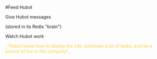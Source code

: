 #Feed Hubot

Give Hubot messages

(stored in its Redis "brain")

Watch Hubot work

<font style="color:#FFCC33">
_"Hubot knew how to deploy the site, automate a lot of
tasks, and be a source of fun in the company"_
</font>